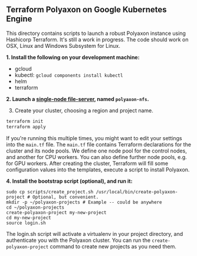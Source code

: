 Terraform Polyaxon on Google Kubernetes Engine
----------------------------------------------

This directory contains scripts to launch a robust Polyaxon instance using
Hashicorp Terraform. It's still a work in progress. The code should work on
OSX, Linux and Windows Subsystem for Linux.

**1. Install the following on your development machine:**

* gcloud
* kubectl: `gcloud components install kubectl`
* helm
* terraform

**2. Launch a [single-node file-server](https://console.cloud.google.com/launcher/details/click-to-deploy-images/singlefs), named `polyaxon-nfs`.**

3. Create your cluster, choosing a region and project name.

```bash
terraform init    
terraform apply
```

If you're running this multiple times, you might want to edit your settings into the `main.tf` file. The `main.tf` file contains Terraform declarations for the cluster and its node pools. We define one node pool for the control nodes, and another for CPU workers. You can also define further node pools, e.g. for GPU workers. After creating the cluster, Terraform will fill some configuration values into the templates, execute a script to install Polyaxon.

**4. Install the bootstrap script (optional), and run it:**

```
sudo cp scripts/create_project.sh /usr/local/bin/create-polyaxon-project # Optional, but convenient.
mkdir -p ~/polyaxon-projects # Example -- could be anywhere
cd ~/polyaxon-projects
create-polyaxon-project my-new-project
cd my-new-project
source login.sh
```

The login.sh script will activate a virtualenv in your project directory, and
authenticate you with the Polyaxon cluster. You can run the
`create-polyaxon-project` command to create new projects as you need them.
